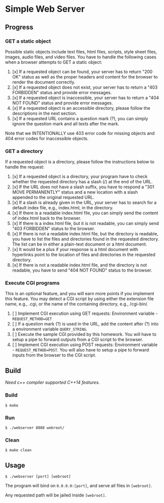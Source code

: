 # Simple Web Server

## Progress

### GET a static object

Possible static objects include text files, html files, scripts, style sheet files, images, audio files, and video files. You have to handle the following cases when a browser attempts to GET a static object:

1. [x] If a requested object can be found, your server has to return "200 OK" status as well as the proper headers and content for the browser to render the document correctly.
2. [x] If a requested object does not exist, your server has to return a "403 FORBIDDEN" status and provide error messages.
3. [x] If a requested object is inaccessible, your server has to return a "404 NOT FOUND" status and provide error messages.
4. [x] If a requested object is an accessible directory, please follow the descriptions in the next section.
5. [x] If a requested URL contains a question mark (?), you can simply ignore the question mark and all texts after the mark.

Note that we INTENTIONALLY use 403 error code for missing objects and 404 error codes for inaccessible objects.

### GET a directory

If a requested object is a directory, please follow the instructions below to handle the request:

1. [x] If a requested object is a directory, your program have to check whether the requested directory has a slash (/) at the end of the URL.
2. [x] If the URL does not have a slash suffix, you have to respond a "301 MOVE PERMANENTLY" status and a new location with a slash appended to the original requested URL.
3. [x] If a slash is already given in the URL, your server has to search for a default index file, e.g., index.html, in the directory.
4. [x] If there is a readable index.html file, you can simply send the content of index.html back to the browser.
5. [x] If there is a index.html file, but it is not readable, you can simply send "403 FORBIDDEN" status to the browser.
6. [x] If there is not a readable index.html file, but the directory is readable, you have to list the files and directories found in the requested directory. The list can be in either a plain-text document or a html document.
7. [x] It would be a plus if your response is a html document with hyperlinks point to the location of files and directories in the requested directory.
8. [x] If there is not a readable index.html file, and the directory is not readable, you have to send "404 NOT FOUND" status to the browser.

### Execute CGI programs

This is an optional feature, and you will earn more points if you implement this feature. You may detect a CGI script by using either the extension file name, e.g., .cgi, or the name of the containing directory, e.g., /cgi-bin/.

1. [ ] Implement CGI execution using GET requests: Environment variable - `REQUEST_METHOD=GET`
2. [ ] If a question mark (?) is used in the URL, add the content after (?) into a environment variable `QUERY_STRING`.
3. [ ] Execute the sample CGI provided by this homework. You will have to setup a pipe to forward outputs from a CGI script to the browser.
4. [ ] Implement CGI execution using POST requests: Environment variable - `REQUEST_METHOD=POST`. You will also have to setup a pipe to forward inputs from the browser to the CGI script.

## Build

*Need c++ compiler supported C++14 features.*

### Build

```
$ make
```

### Run

```
$ ./webserver 8888 webroot/
```

### Clean

```
$ make clean
```

## Usage

```
$ ./webserver [port] [webroot]
```

The program will bind on `0.0.0.0:[port]`, and serve all files in `[webroot]`.

Any requested path will be jailed inside `[webroot]`.
